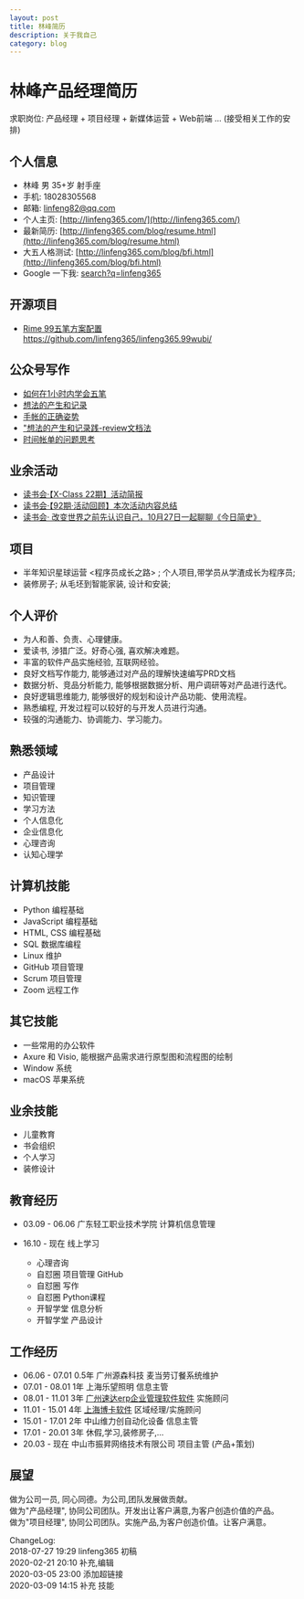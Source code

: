 ```yaml
---
layout: post
title: 林峰简历
description: 关于我自己
category: blog
---
```


# 林峰产品经理简历
求职岗位: 产品经理 + 项目经理 + 新媒体运营 + Web前端 … (接受相关工作的安排)


## 个人信息
* 林峰  男 35+岁 射手座
* 手机: 18028305568
* 邮箱: linfeng82@qq.com
* 个人主页: [http://linfeng365.com/](http://linfeng365.com/)
* 最新简历: [http://linfeng365.com/blog/resume.html](http://linfeng365.com/blog/resume.html)
* 大五人格测试: [http://linfeng365.com/blog/bfi.html](http://linfeng365.com/blog/bfi.html)  
* Google 一下我: [search?q=linfeng365](https://www.google.com/search?q=linfeng365)


## 开源项目

* [Rime 99五笔方案配置](https://github.com/linfeng365/linfeng365.99wubi/)  
https://github.com/linfeng365/linfeng365.99wubi/

## 公众号写作

* [如何在1小时内学会五笔](https://mp.weixin.qq.com/s/O9owo1yJwG4VIpu9xio7Cg)
* [想法的产生和记录](https://mp.weixin.qq.com/s/P5Vu8DTFKNyv3WIcBilWtA)
* [手帐的正确姿势](https://mp.weixin.qq.com/s/UEO2dVB7KOW-W1bT--5EQg)
* ["想法的产生和记录践-review文档法](https://mp.weixin.qq.com/s/naCsJbh_IGN7gQ-b13x1Xg)
* [时间帐单的问题思考](https://mp.weixin.qq.com/s/_NGdojJ7R1HkNRfuPZCAng)


## 业余活动

* [读书会·【X-Class 22期】活动简报](https://mp.weixin.qq.com/s/jdqpmot6KVkFrO3kuytiHA)
* [读书会·【92期·活动回顾】本次活动内容总结](https://mp.weixin.qq.com/s/e7ifeN8iV1WGgaQ04DZOxg)
* [读书会· 改变世界之前先认识自己，10月27日一起聊聊《今日简史》](https://mp.weixin.qq.com/s/bfjIv1lFkw_-0akATiTPCg)

## 项目

* 半年知识星球运营 <程序员成长之路> ; 个人项目,带学员从学渣成长为程序员;
* 装修房子; 从毛坯到智能家装, 设计和安装;


## 个人评价

* 为人和善、负责、心理健康。
* 爱读书, 涉猎广泛。好奇心强, 喜欢解决难题。
* 丰富的软件产品实施经验, 互联网经验。
* 良好文档写作能力, 能够通过对产品的理解快速编写PRD文档
* 数据分析、竞品分析能力, 能够根据数据分析、用户调研等对产品进行迭代。
* 良好逻辑思维能力, 能够很好的规划和设计产品功能、使用流程。
* 熟悉编程, 开发过程可以较好的与开发人员进行沟通。
* 较强的沟通能力、协调能力、学习能力。


## 熟悉领域
* 产品设计  
* 项目管理  
* 知识管理  
* 学习方法  
* 个人信息化  
* 企业信息化  
* 心理咨询  
* 认知心理学    


## 计算机技能

* Python 编程基础
* JavaScript 编程基础
* HTML, CSS 编程基础
* SQL 数据库编程
* Linux 维护
* GitHub 项目管理
* Scrum 项目管理
* Zoom 远程工作




## 其它技能

* 一些常用的办公软件 
* Axure 和 Visio, 能根据产品需求进行原型图和流程图的绘制  
* Window 系统
* macOS 苹果系统

## 业余技能

* 儿童教育  
* 书会组织    
* 个人学习  
* 装修设计  




## 教育经历

* 03.09 - 06.06 广东轻工职业技术学院  计算机信息管理

* 16.10 - 现在 线上学习
    * 心理咨询
    * 自怼圈 项目管理 GitHub
    * 自怼圈 写作
    * 自怼圈 Python课程
    * 开智学堂 信息分析
    * 开智学堂 产品设计


## 工作经历

* 06.06 - 07.01   0.5年  广州源森科技    麦当劳订餐系统维护
* 07.01 - 08.01   1年   上海乐望照明    信息主管  
* 08.01 - 11.01   3年  [广州速达erp企业管理软件软件](http://superdata.com.cn/)
 实施顾问  
* 11.01 - 15.01   4年  [上海博卡软件](http://www.shboka.com/)    区域经理/实施顾问 
* 15.01 - 17.01   2年  中山维力创自动化设备    信息主管
* 17.01 - 20.01   3年  休假,学习,装修房子,… 
* 20.03 - 现在         中山市振昇网络技术有限公司   项目主管 (产品+策划)
 

## 展望

做为公司一员, 同心同德。为公司,团队发展做贡献。  
做为"产品经理", 协同公司团队。开发出让客户满意,为客户创造价值的产品。   
做为"项目经理", 协同公司团队。实施产品,为客户创造价值。让客户满意。  


ChangeLog:  
2018-07-27 19:29 linfeng365 初稿  
2020-02-21 20:10 补充,编辑  
2020-03-05 23:00 添加超链接  
2020-03-09 14:15 补充 技能  

